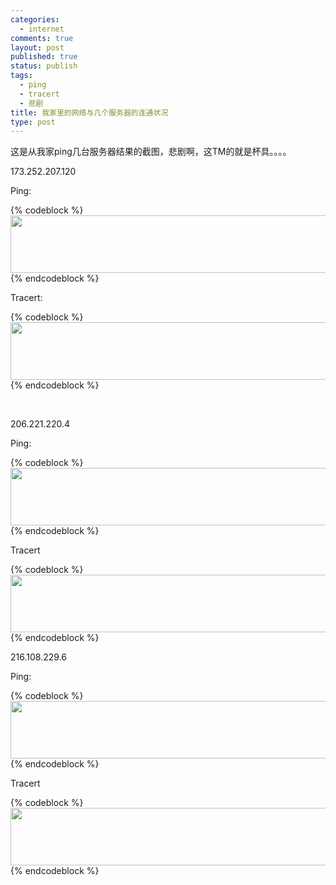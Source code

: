 ```yaml
--- 
categories: 
  - internet
comments: true
layout: post
published: true
status: publish
tags: 
  - ping
  - tracert
  - 悲剧
title: 我家里的网络与几个服务器的连通状况
type: post
---
```

这是从我家ping几台服务器结果的截图，悲剧啊，这TM的就是杯具。。。。

<!--more-->

173.252.207.120

Ping:

{% codeblock %}
<a href="/images/uploads/2011/05/ping_173.252.207.120.png"><img class="aligncenter size-full wp-image-2080" title="ping_173.252.207.120" src="/images/uploads/2011/05/ping_173.252.207.120.png" alt="" width="528" height="92"></a>
{% endcodeblock %}

Tracert:

{% codeblock %}
<a href="/images/uploads/2011/05/ping_173.252.207.120.png"><img class="aligncenter size-full wp-image-2080" title="ping_173.252.207.120" src="/images/uploads/2011/05/ping_173.252.207.120.png" alt="" width="528" height="92"></a>
{% endcodeblock %}

 

206.221.220.4

Ping:

{% codeblock %}
<a href="/images/uploads/2011/05/ping_173.252.207.120.png"><img class="aligncenter size-full wp-image-2080" title="ping_173.252.207.120" src="/images/uploads/2011/05/ping_173.252.207.120.png" alt="" width="528" height="92"></a>
{% endcodeblock %}

Tracert

{% codeblock %}
<a href="/images/uploads/2011/05/ping_173.252.207.120.png"><img class="aligncenter size-full wp-image-2080" title="ping_173.252.207.120" src="/images/uploads/2011/05/ping_173.252.207.120.png" alt="" width="528" height="92"></a>
{% endcodeblock %}

216.108.229.6

Ping:

{% codeblock %}
<a href="/images/uploads/2011/05/ping_173.252.207.120.png"><img class="aligncenter size-full wp-image-2080" title="ping_173.252.207.120" src="/images/uploads/2011/05/ping_173.252.207.120.png" alt="" width="528" height="92"></a>
{% endcodeblock %}

Tracert

{% codeblock %}
<a href="/images/uploads/2011/05/ping_173.252.207.120.png"><img class="aligncenter size-full wp-image-2080" title="ping_173.252.207.120" src="/images/uploads/2011/05/ping_173.252.207.120.png" alt="" width="528" height="92"></a>
{% endcodeblock %}

 
